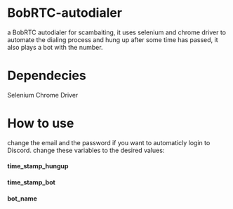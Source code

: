 # BobRTC-autodialer
a BobRTC autodialer for scambaiting, it uses selenium and chrome driver to automate the dialing process and hung up after some time has passed, it also plays a bot with the number.

# Dependecies
Selenium
Chrome Driver

# How to use
change the email and the password if you want to automaticly login to Discord.
change these variables to the desired values:

#### time_stamp_hungup
#### time_stamp_bot
#### bot_name

